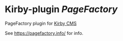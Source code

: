 # Kirby-plugin *PageFactory*

PageFactory plugin for [Kirby CMS](https://getkirby.com/)

See <https://pagefactory.info/> for info.

